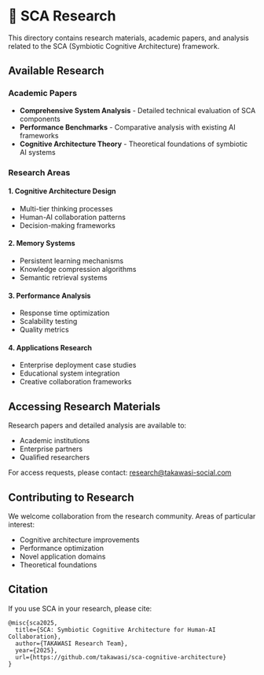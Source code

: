 # 🔬 SCA Research

This directory contains research materials, academic papers, and analysis related to the SCA (Symbiotic Cognitive Architecture) framework.

## Available Research

### Academic Papers
- **Comprehensive System Analysis** - Detailed technical evaluation of SCA components
- **Performance Benchmarks** - Comparative analysis with existing AI frameworks
- **Cognitive Architecture Theory** - Theoretical foundations of symbiotic AI systems

### Research Areas

#### 1. Cognitive Architecture Design
- Multi-tier thinking processes
- Human-AI collaboration patterns
- Decision-making frameworks

#### 2. Memory Systems
- Persistent learning mechanisms
- Knowledge compression algorithms
- Semantic retrieval systems

#### 3. Performance Analysis
- Response time optimization
- Scalability testing
- Quality metrics

#### 4. Applications Research
- Enterprise deployment case studies
- Educational system integration
- Creative collaboration frameworks

## Accessing Research Materials

Research papers and detailed analysis are available to:
- Academic institutions
- Enterprise partners
- Qualified researchers

For access requests, please contact: research@takawasi-social.com

## Contributing to Research

We welcome collaboration from the research community. Areas of particular interest:

- Cognitive architecture improvements
- Performance optimization
- Novel application domains
- Theoretical foundations

## Citation

If you use SCA in your research, please cite:

```
@misc{sca2025,
  title={SCA: Symbiotic Cognitive Architecture for Human-AI Collaboration},
  author={TAKAWASI Research Team},
  year={2025},
  url={https://github.com/takawasi/sca-cognitive-architecture}
}
```